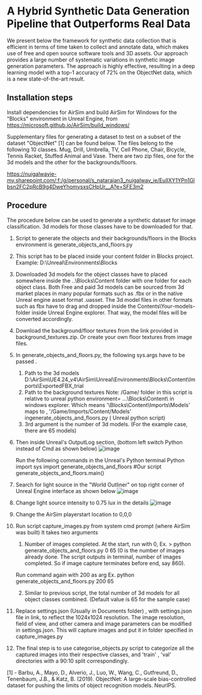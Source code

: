 # A Hybrid Synthetic Data Generation Pipeline that Outperforms Real Data

We present below the framework for synthetic data collection that is efficient in terms of time taken to collect and annotate data, which makes use of free and open source software tools and 3D assets. Our approach provides a large number of systematic variations in synthetic image generation parameters. The approach is highly effective, resulting in a deep learning model with a top-1 accuracy of 72% on the ObjectNet data, which is a new state-of-the-art result. 

## Installation steps
Install dependencies for AirSim and build AirSim for Windows for the "Blocks" environment in Unreal Engine, from
https://microsoft.github.io/AirSim/build_windows/

Supplementary files for generating a dataset to test on a subset of the dataset "ObjectNet" [1] can be found below. The files belong to the following 10 classes. Mug, Drill, Umbrella, TV, Cell Phone, Chair, Bicycle, Tennis Racket, Stuffed Animal and Vase. There are two zip files, one for the 3d models and the other for the backgrounds/floors. 

https://nuigalwayie-my.sharepoint.com/:f:/g/personal/s_natarajan3_nuigalway_ie/EulIXY1YPn1Glbsn2FC2pRcB9g4DweYhomysxsCHpUr__A?e=SFE3m2

## Procedure
The procedure below can be used to generate a synthetic dataset for image classification. 3d models for those classes have to be downloaded for that.

1. Script to generate the objects and their backgrounds/floors in the Blocks environment is 
	generate_objects_and_floors.py
2. This script has to be placed inside your content folder in Blocks  project. Example: D:\Unreal\Environments\Blocks

3. Downloaded 3d models for the object classes have to placed somewhere inside the ..\Blocks\Content folder with one folder for each object class.
Both Free and paid 3d models can be sourced from 3d market places in many popular formats such as .fbx or in the native Unreal engine asset format .uasset. 
The 3d model files in other formats such as fbx have to drag and dropped inside the Contents\Your-models-folder inside Unreal Engine explorer. That way, the model files will be converted accordingly.


4. Download the background/floor textures from the link provided in background_textures.zip. Or create your own floor textures from image files.
 
5. In generate_objects_and_floors.py,  the following sys.args have to be passed . 
	1. Path to the 3d models 
	D:\AirSim\UE4.24_v4\AirSim\Unreal\Environments\Blocks\Content\Imports\ExportedFBX_trial
	2. Path to the background textures
	Note: /Game/ folder in this script is relative to unreal python environment= ...\Blocks\Content\ in windows explorer. 
	Which means
	'\Blocks\Content\Imports\Models' 
	maps to ,
	'/Game/Imports/Content/Models' ingenerate_objects_and_floors.py ( Unreal python script)
	3. 3rd argument is the number of 3d models. (For the example case, there are 65 models)
	  
6. Then inside Unreal's OutputLog section, (bottom left switch Python instead of Cmd as shown below)
	![image](https://user-images.githubusercontent.com/12128767/146377423-a976c982-0cb5-464a-8689-fe9a589e0ca0.png)


	Run the following commands in the  Unreal's Python terminal Python
	import sys
	import generate_objects_and_floors #Our script 
	generate_objects_and_floors.main() 
	
 

7. Search for light source in the "World Outliner" on top right corner of Unreal Engine interface as shown below
![image](https://user-images.githubusercontent.com/12128767/146377462-ac6f0b5d-b3e1-4378-9bf0-388e5fb61ecf.png)


8. Change light source intensity to 0.75 lux in the details 
![image](https://user-images.githubusercontent.com/12128767/146377468-799484f8-946e-4010-b11d-4e2024fc5306.png)


9. Change the AirSim playerstart location to 0,0,0

 
10. Run script capture_images.py from system cmd prompt (where AirSim was built) 
It takes two arguments 
	1. Number of images completed. At the start, run with 0,
	Ex. > python generate_objects_and_floors.py 0 65
	(0 is the number of images already done. The script outputs in terminal, number of images completed. So if image capture terminates before end, say 860). 

	Run command again with 200 as arg Ex.
	python generate_objects_and_floors.py 200 65

	2. Similar to previous script, the total number of 3d models for all object classes combined. (Default value is 65 for the sample case)


11. Replace settings.json (Usually in Documents folder) , with settings.json file in link,  to reflect the 1024x1024 resolution. The image resolution, field of view, and other camera and image parameters can be modified in settings.json.
This will capture images and put it in folder specified in capture_images.py

12. The final step is to use categorise_objects.py script to categorize all the captured images into their respective classes, and 'train' , 'val' directories with a 90:10 split correspondingly. 

[1] - Barbu, A., Mayo, D., Alverio, J., Luo, W., Wang, C., Gutfreund, D., Tenenbaum, J.B., & Katz, B. (2019). ObjectNet: A large-scale bias-controlled dataset for pushing the limits of object recognition models. NeurIPS.


